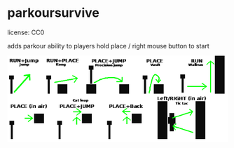 # parkoursurvive

license: CC0

adds parkour ability to players
hold place / right mouse button to start

![controlls](https://github.com/AiTechEye/parkoursurvive/blob/master/controls.png)
